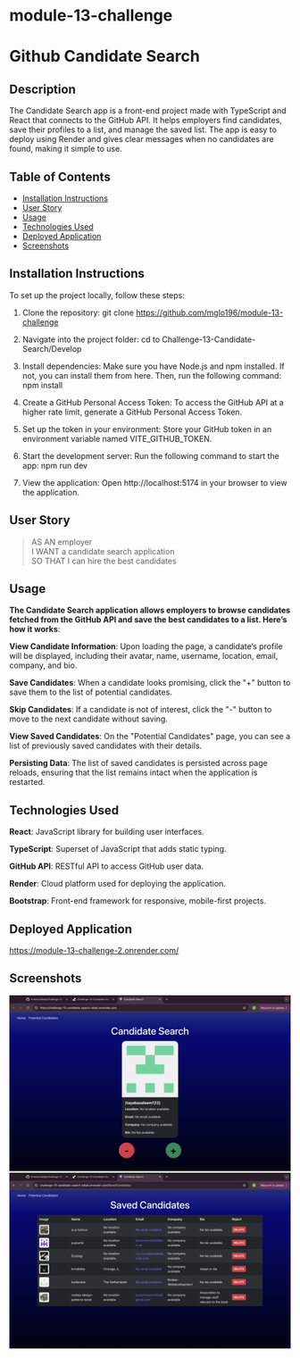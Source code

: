 # module-13-challenge
# Github Candidate Search

## Description
The Candidate Search app is a front-end project made with TypeScript and React that connects to the GitHub API. It helps employers find candidates, save their profiles to a list, and manage the saved list. The app is easy to deploy using Render and gives clear messages when no candidates are found, making it simple to use.




## Table of Contents
- [Installation Instructions](#install-instructions)
- [User Story](#user-story)
- [Usage](#usage)
- [Technologies Used](#technologies-used)
- [Deployed Application](#deployed-application)
- [Screenshots](#screenshots)




## Installation Instructions

To set up the project locally, follow these steps:

1. Clone the repository: 
git clone https://github.com/mglo196/module-13-challenge


2. Navigate into the project folder:
cd to Challenge-13-Candidate-Search/Develop

3. Install dependencies: 
Make sure you have Node.js and npm installed. If not, you can install them from here.
Then, run the following command: npm install

4. Create a GitHub Personal Access Token: To access the GitHub API at a higher rate limit, generate a GitHub Personal Access Token.

5. Set up the token in your environment: Store your GitHub token in an environment variable named VITE_GITHUB_TOKEN.

6. Start the development server: Run the following command to start the app: npm run dev

7. View the application: Open http://localhost:5174 in your browser to view the application.




## User Story
> AS AN employer  
> I WANT a candidate search application  
> SO THAT I can hire the best candidates




## Usage
**The Candidate Search application allows employers to browse candidates fetched from the GitHub API and save the best candidates to a list. Here’s how it works**:

**View Candidate Information**: Upon loading the page, a candidate’s profile will be displayed, including their avatar, name, username, location, email, company, and bio.

**Save Candidates**: When a candidate looks promising, click the "+" button to save them to the list of potential candidates.

**Skip Candidates**: If a candidate is not of interest, click the "-" button to move to the next candidate without saving.

**View Saved Candidates**: On the "Potential Candidates" page, you can see a list of previously saved candidates with their details.

**Persisting Data**: The list of saved candidates is persisted across page reloads, ensuring that the list remains intact when the application is restarted.




## Technologies Used
**React**: JavaScript library for building user interfaces.

**TypeScript**: Superset of JavaScript that adds static typing.

**GitHub API**: RESTful API to access GitHub user data.

**Render**: Cloud platform used for deploying the application.

**Bootstrap**: Front-end framework for responsive, mobile-first projects.




## Deployed Application

https://module-13-challenge-2.onrender.com/ 



## Screenshots
![Candidate Search](./Assets/candidateSearchPage.png)
![Saved Candidates](./Assets/savedCandidatesPage.png)






